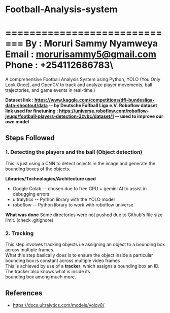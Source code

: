 # Football-Analysis-system

=============================
**By : Moruri Sammy Nyamweya**\
**Email : morurisammy5@gmail.com**\
**Phone : +254112686783**\
=============================

A comprehensive Football Analysis System using Python, YOLO (You Only Look Once), and OpenCV to track and analyze player movements, ball trajectories, and game events in real-time.\

**Dataset link : https://www.kaggle.com/competitions/dfl-bundesliga-data-shootout/data -- by Deutsche Fußball Liga e.V.**
**Roboflow dataset link used for finetuning : https://universe.roboflow.com/roboflow-jvuqo/football-players-detection-3zvbc/dataset/1 -- used to improve our own model**

## Steps Followed

### 1. Detecting the players and the ball (Object detection)

This is just using a CNN to detect ocjects in the image and generate the bounding boxes of the objects.

**Libraries/Technologies/Architecture used**

- Google Colab -- chosen due to free GPU + gemini AI to assist in debugging errors
- ultralytics -- Python library with the YOLO model
- roboflow -- Python library to work with roboflow universe

**What was done**
Some directories were not pushed due to Github's file size limit. (check .gitignore)

### 2. Tracking

This step involves tracking objects i.e assigning an object to a bounding box across multiple frames.\
What this step basically does is to ensure the object inside a particular bounding box is constant across multiple video frames\
This is achieved by use of a **tracker**, which assigns a bounding box an ID. The tracker also knows what is inside its\
bounding box among much more.

## References

- https://docs.ultralytics.com/models/yolov8/
